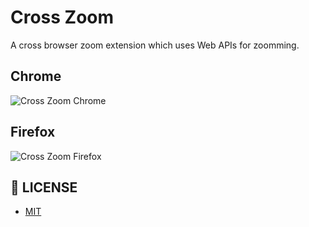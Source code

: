 # Cross Zoom 

A cross browser zoom extension which uses Web APIs for zoomming. 

## Chrome

![Cross Zoom Chrome](https://i.imgur.com/GmE1WHg.gif)

## Firefox

![Cross Zoom Firefox](https://i.imgur.com/JMwj9Az.gif)

## 🔑 LICENSE

- [MIT](https://github.com/msaaddev/Cross-Zoom/blob/master/LICENSE)
